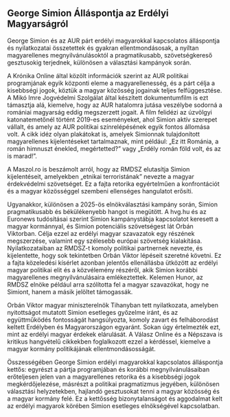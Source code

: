 ## George Simion Álláspontja az Erdélyi Magyarságról

George Simion és az AUR párt erdélyi magyarokkal kapcsolatos álláspontja és nyilatkozatai összetettek és gyakran ellentmondásosak, a nyíltan magyarellenes megnyilvánulásoktól a pragmatikusabb, szövetségkereső gesztusokig terjednek, különösen a választási kampányok során.

A Krónika Online által közölt információk szerint az AUR politikai programjának egyik központi eleme a magyarellenesség, és a párt célja a kisebbségi jogok, köztük a magyar közösség jogainak teljes felfüggesztése. A Mikó Imre Jogvédelmi Szolgálat által készített dokumentumfilm is ezt támasztja alá, kiemelve, hogy az AUR hatalomra jutása veszélybe sodorná a romániai magyarság eddig megszerzett jogait. A film felidézi az úzvölgyi katonatemetőnél történt 2019-es eseményeket, ahol Simion aktív szerepet vállalt, és amely az AUR politikai színrelépésének egyik fontos állomása volt. A cikk idéz olyan plakátokat is, amelyek Simionnak tulajdonított magyarellenes kijelentéseket tartalmaznak, mint például: „Ez itt Románia, a román himnuszt énekled, megértetted?” vagy „Erdély román föld volt, és az is marad!”.

A Maszol.ro is beszámolt arról, hogy az RMDSZ elutasítja Simion kijelentéseit, amelyekben „etnikai terroristának” nevezte a magyar érdekvédelmi szövetséget. Ez a fajta retorika egyértelműen a konfrontációt és a magyar közösséggel szembeni ellenséges hangulatot erősíti.

Ugyanakkor, különösen a 2025-ös elnökválasztási kampány során, Simion pragmatikusabb és békülékenyebb hangot is megütött. A hvg.hu és az Euronews tudósításai szerint Simion kampánystábja kapcsolatot keresett a magyar kormánnyal, és Simion potenciális szövetségest lát Orbán Viktorban. Célja ezzel az erdélyi magyar szavazatok egy részének megszerzése, valamint egy szélesebb európai szövetség kialakítása. Nyilatkozataiban az RMDSZ-t komoly politikai partnernek nevezte, és kijelentette, hogy sok tekintetben Orbán Viktor lépéseit szeretné követni. Ez a fajta közeledési kísérlet azonban jelentős ellenállásba ütközött az erdélyi magyar politikai elit és a közvélemény részéről, akik Simion korábbi magyarellenes megnyilvánulásaira emlékeztettek. Kelemen Hunor, az RMDSZ elnöke például arra szólította fel a magyar szavazókat, hogy ne Simiont, hanem a másik jelöltet támogassák.

Orbán Viktor magyar miniszterelnök Tihanyban tett nyilatkozata, amelyben nyitottságot mutatott Simion esetleges győzelme iránt, és az együttműködés fontosságát hangsúlyozta, komoly zavart és felháborodást keltett Erdélyben és Magyarországon egyaránt. Sokan úgy értelmezték ezt, mint az erdélyi magyar érdekek elárulását. A Válasz Online és a Népszava is kritikus hangvételű cikkekben foglalkozott ezzel a kérdéssel, kiemelve a magyar kormány politikájának ellentmondásosságát.

Összességében George Simion erdélyi magyarokkal kapcsolatos álláspontja kettős: egyrészt a pártja programjában és korábbi megnyilvánulásaiban erőteljesen jelen van a magyarellenes retorika és a kisebbségi jogok megkérdőjelezése, másrészt a politikai pragmatizmus jegyében, különösen választási helyzetekben, hajlandó gesztusokat tenni a magyar közösség és a magyar kormány felé. Ez a kettősség bizonytalanságot és aggodalmat kelt az erdélyi magyarok körében Simion esetleges elnökségével kapcsolatban.
